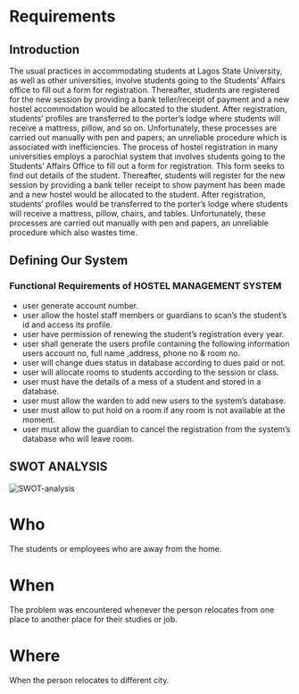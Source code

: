 # Requirements
## Introduction
The usual practices in accommodating students at  Lagos  State  University,  as  well  as  other universities,  involve  students  going  to  the Students’  Affairs  office  to  fill  out  a  form  for registration. Thereafter,  students are  registered for  the  new  session  by  providing  a  bank teller/receipt  of  payment  and  a  new  hostel accommodation  would  be  allocated  to  the student.  After  registration,  students’ profiles are transferred to  the  porter’s lodge  where  students will  receive  a  mattress,  pillow,  and  so  on. Unfortunately,  these processes  are carried  out manually  with  pen  and  papers;  an  unreliable procedure  which  is  associated  with inefficiencies.  The  process  of  hostel  registration  in  many universities  employs  a  parochial  system  that involves students going  to the Students’  Affairs Office to fill out a form for registration. This form seeks  to  find  out  details  of  the  student. Thereafter,  students  will  register  for  the  new session  by  providing  a  bank  teller  receipt  to show payment has been made and a new hostel would  be  allocated  to  the  student.  After registration,  students’  profiles  would  be transferred to  the  porter’s lodge  where  students will receive a mattress, pillow, chairs, and tables. Unfortunately,  these processes  are carried  out manually  with  pen  and  papers,  an  unreliable procedure which also wastes time. 
## Defining Our System
### Functional Requirements of HOSTEL MANAGEMENT SYSTEM 
* user generate account number.
* user allow the hostel staff members or guardians to scan’s the student’s id and access its profile.
* user have permission of renewing the student’s registration every year.
* user shall generate the users profile containing the following information  users account no, full name ,address, phone no & room no.
* user will  change dues status in database according to dues paid or not.
* user will allocate rooms to students according to the session or class.
* user must  have the details of a mess of a student and stored in a database.
* user must allow the warden to add new users to the system’s database.
* user must allow to put hold on a room if any  room is not available at the moment.
* user must allow the guardian to cancel the registration from the system’s database who will leave room.
## SWOT ANALYSIS
![SWOT-analysis](https://user-images.githubusercontent.com/78525873/142874290-cb2f56c0-7523-4382-b5b5-467185eede04.png)
# Who

The students or employees who are away from the home. 

# When 

The problem was encountered whenever the person relocates from one place to another place for their studies or job.

# Where

When the person relocates to different city.






